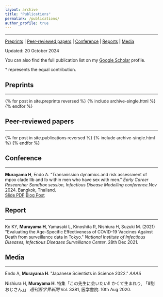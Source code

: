```yaml
---
layout: archive
title: "Publications"
permalink: /publications/
author_profile: true
---
```


***
[Preprints](#pp) | [Peer-reviewed papers](#pr) | [Conference](#conf) | [Reports](#rp) | [Media](#md)
<br>

Updated: 20 October 2024

You can also find the full publication list on my [Google Scholar](https://scholar.google.com/citations?user=Kl-eyskAAAAJ&hl=en) profile.

† represents the equal contribution.


## <a name="pp"></a>Preprints
***

{% for post in site.preprints reversed %}
  {% include archive-single.html %}
{% endfor %}

## <a name="pr"></a>Peer-reviewed papers
***

{% for post in site.publications reversed %}
  {% include archive-single.html %}
{% endfor %}

## <a name="conf"></a>Conference
***

<b>Murayama H</b>, Endo A. &quot;Transmission dynamics and risk assessment of mpox clade IIb and Ib within men who have sex with men.&quot; <i>Early Career Researcher Sandbox session, Infectious Disease Modelling conference.</i>Nov 2024. Bangkok, Thailand. <br/>
[Slide PDF](/files/slide/Session_351_Hiroaki_Murayama.pdf)
[Blog Post](/posts/2024/11/blog-post-4/)
## <a name="rp"></a>Report
***

Ko KY, <b>Murayama H</b>, Yamasaki L, Kinoshita R, Nishiura H, Suzuki M. (2021) &quot;Evaluating the Age-Specific Effectiveness of COVID-19 Vaccines Against Death from surveillance data in Tokyo.&quot; <i>National Institute of Infectious Diseases, Infectious Diseases Surveillance Center</i>. 28th Dec 2021. <br/>
<a href="https://www.niid.go.jp/niid/ja/2019-ncov/2484-idsc/10873-covid19-65.html" target="_blank"><i class="fas fa-fw fa-link zoom" aria-hidden="true"></i></a>

## <a name="md"></a>Media
***

Endo A, <b>Murayama H</b>. &quot;Japanese Scientists in Science 2022.&quot; <i>AAAS</i> <br/>
<a href="https://www.asca-co.com/business/science/pdf_japanese_scientists/Science_2022.pdf" target="_blank"><i class="fas fa-fw fa-file-pdf zoom" aria-hidden="true"></i></a>

Nishiura H, <b>Murayama H</b>. 特集「この先生に会いたい!! かくて生まれり, 「8割おじさん」」 <i>週刊医学界新聞</i> Vol. 3381, 医学書院. 10th Aug 2020. <br/>
<a href="https://www.igaku-shoin.co.jp/paper/archive/y2020/PA03383_01" target="_blank"><i class="fas fa-fw fa-link zoom" aria-hidden="true"></i></a>